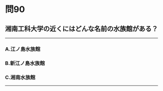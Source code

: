 # 問90
## 湘南工科大学の近くにはどんな名前の水族館がある？

---

### A.江ノ島水族館
### B.新江ノ島水族館
### C.湘南水族館

<p id=answer style="Display:none;"></p>

---
